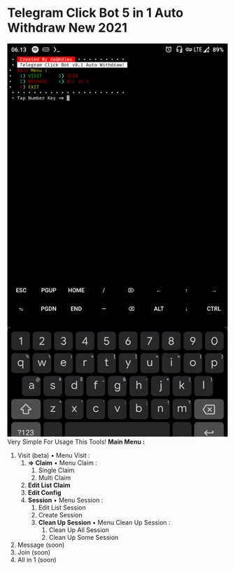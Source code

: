 # Telegram Click Bot 5 in 1 Auto Withdraw New 2021

![screenshot](Screenshot_20210308-061351_Termux.png)
Very Simple For Usage This Tools!
<b>Main Menu :</b>
1) Visit (beta)
  • Menu Visit :
    1) <b>=> Claim</b>
      • Menu Claim :
        1) Single Claim
        2) Multi Claim
    2) <b>Edit List Claim</b>
    3) <b>Edit Config</b>
    4) <b>Session</b>
      • Menu Session :
        1) Edit List Session
        2) Create Session
        3) <b>Clean Up Session</b>
          • Menu Clean Up Session :
            1) Clean Up All Session
            2) Clean Up Some Session
2) Message (soon)
3) Join (soon)
4) All in 1 (soon)
